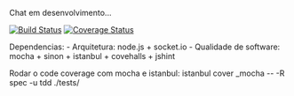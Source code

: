 Chat em desenvolvimento... 
	
[![Build Status](https://api.travis-ci.org/jefperito/chatz.png)](http://travis-ci.org/#!/jefperito/chatz)
[![Coverage Status](https://coveralls.io/repos/jefperito/chatz/badge.png)](https://coveralls.io/r/jefperito/chatz)

Dependencias: 
	- Arquitetura: node.js + socket.io
	- Qualidade de software: mocha + sinon + istanbul + covehalls + jshint


Rodar o code coverage com mocha e istanbul: 
istanbul cover _mocha -- -R spec -u tdd ./tests/